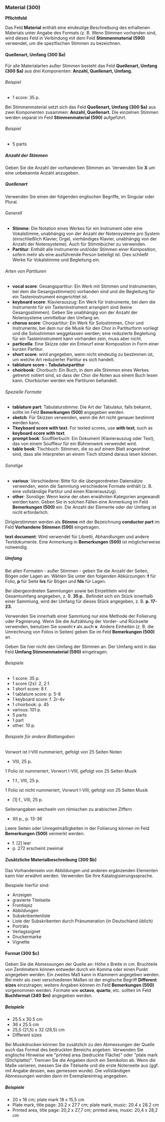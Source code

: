 ### Material (300)

**Pflichtfeld**

Das Feld **Material** enthält eine eindeutige Beschreibung des erhaltenen Materials unter Angabe des Formats (z. B. Wenn Stimmen vorhanden sind, wird dieses Feld in Verbindung mit dem Feld **Stimmenmaterial (590)** verwendet, um die spezifischen Stimmen zu bezeichnen.

#### Quellenart, Umfang (300 $a)

Für alle Materialarten außer Stimmen besteht das Feld **Quellenart, Umfang (300 $a)** aus drei Komponenten: **Anzahl, Quellenart, Umfang.**

###### Beispiel

- 1 score: 35 p.

Bei Stimmenmaterial setzt sich das Feld **Quellenart, Umfang (300 $a)** aus zwei Komponenten zusammen: **Anzahl, Quellenart.** Die einzelnen Stimmen werden separat im Feld **Stimmenmaterial (590)** aufgeführt.

###### Beispiel

- 5 parts

##### Anzahl der Stimmen

Geben Sie die Anzahl der vorhandenen Stimmen an. Verwenden Sie **X** um eine unbekannte Anzahl anzugeben.

##### Quellenart

Verwenden Sie einen der folgenden englischen Begriffe, im Singular oder Plural.

###### Generell

- **Stimme**: Die Notation eines Werkes für ein Instrument oder eine Vokalstimme, unabhängig von der Anzahl der Notensysteme pro System (einschließlich Klavier, Orgel, vierhändiges Klavier, unabhängig von der Anzahl der Notensysteme). Auch für Stimmbücher zu verwenden.
- **Partitur**: Enthält alle Instrumente und/oder Stimmen einer Komposition, sofern mehr als eine ausführende Person beteiligt ist. Dies schließt Werke für Vokalstimme und Begleitung ein.

###### Arten von Partituren

- **vocal score**: Gesangspartitur: Ein Werk mit Stimmen und Instrumenten, bei dem die Gesangsstimme(n) vorhanden sind und die Begleitung für ein Tasteninstrument eingerichtet ist.
- **keyboard score**: Klavierauszug: Ein Werk für Instrumente, bei dem die Instrumente für ein Tasteninstrument arrangiert sind (keine Gesangsstimmen). Geben Sie unabhängig von der Anzahl der Notensysteme unmittelbar den Umfang an.
- **chorus score**: Chorpartitur: Ein Werk für Solostimmen, Chor und Instrumente, bei dem nur die Musik für den Chor in Partiturform vorliegt und die Solostimmen weggelassen werden; eine reduzierte Begleitung für ein Tasteninstrument kann vorhanden sein, muss aber nicht.
- **particella**: Eine Skizze oder ein Entwurf einer Komposition in Form einer kurzen Partitur.
- **short score**: wird angegeben, wenn nicht eindeutig zu bestimmen ist, um welche Art reduzierter Partitur es sich handelt.
- **tablature score - Tabulaturpartitur**
- **choirbook**: Chorbuch: Ein Buch, in dem alle Stimmen eines Werkes getrennt notiert sind, so dass der Chor die Noten aus einem Buch lesen kann. Chorbücher werden wie Partituren behandelt.

###### Spezielle Formate

- **tablature part**: Tabulaturstimme: Die Art der Tabulatur, falls bekannt, sollte im Feld **Bemerkungen (500)** angegeben werden.
- **sketch**: Für Skizzen verwenden, wenn die Art nicht genauer bestimmt werden kann.
- **Tkeyboard score with text**. For texted scores, use **with text**, such as **keyboard score with text**.
- **prompt book**: Soufflierbuch: Ein Dokument (Klavierauszug oder Text), das von einem Souffleur für ein Bühnenwerk verwendet wird.
- **table book**: Tischbuch: Stimmen, die so auf einem Blatt angeordnet sind, dass alle Interpreten an einem Tisch sitzend daraus lesen können.

###### Sonstige

- **various**: Verschiedene: Bitte für die übergeordneten Datensätze verwenden, wenn die Sammlung verschiedene Formate enthält (z. B. eine vollständige Partitur und einen Klavierauszug).
- **other**: Sonstige: Wenn keine der oben erwähnten Kategorien angewandt werden kann. Geben Sie in solchen Fällen eine Anmerkung im Feld **Bemerkungen (500)** ein. Die Anzahl der Elemente oder der Umfang ist nicht erforderlich.

Dirigierstimmen werden als **Stimme** mit der Bezeichnung **conductor part** im Feld **Vorhandene Stimmen (590)** eingetragen.

**text document**: Wird verwendet für Libretti, Abhandlungen und andere Textdokumente. Eine Anmerkung in **Bemerkungen (500)** ist möglicherweise notwendig.

##### Umfang

Bei allen Formaten - außer Stimmen - geben Sie die Anzahl der Seiten, Bögen oder Lagen an. Wählen Sie unter den folgenden Abkürzungen: **f** für Folio, **p** für Seite **lvs** für Bögen und **fds** für Lagen.

Bei übergeordneten Sammlungen sowie bei Einzeltiteln wird der Gesamtumfang angegeben, z. B. **35 p.**. Befindet sich ein Stück innerhalb einer Sammlung, wird der Umfang für dieses Stück angegeben, z. B. **p. 17-23.**

Verwenden Sie innerhalb einer Sammlung nur eine Methode der Foliierung oder Paginierung. Wenn Sie die Aufzählung der Vorder- und Rückseite verwenden, benutzen Sie sowohl **r** als auch **v**. Andere Einheiten (z. B. die Umrechnung von Folios in Seiten) geben Sie im Feld **Bemerkungen (500)** an.

Geben Sie hier nicht den Umfang der Stimmen an. Der Umfang wird in das Feld **Umfang Stimmenmaterial (590)** eingetragen.

###### Beispiele

- 1 score: 35 p.
- 1 score (2x): 2, 2 f.
- 1 short score: 8 f.
- 1 tablature score: p. 5-8
- 1 keyboard score: f. 2r-4v
- 1 choirbook: p. 45
- various: 101 p.
- 5 parts
- 1 part
- other: 10 p.


###### Beispiele für andere Blattangaben
Vorwort ist I-VIII nummeriert, gefolgt von 25 Seiten Noten

- VIII, 25 p.

1 Folio ist nummeriert, Vorwort I-VIII, gefolgt von 25 Seiten Musik

- 1 f., VIII, 25 p.

1 Folio ist nicht nummeriert, Vorwort I-VIII, gefolgt von 25 Seiten Musik

- [1] f., VIII, 25 p.

Seitenangaben wechseln von römischen zu arabischen Ziffern

- XII p., p. 13-36

Leere Seiten oder Unregelmäßigkeiten in der Foliierung können im Feld **Bemerkungen (500)** vermerkt werden.

- f. [2] leer
- p. 272 erscheint zweimal

#### Zusätzliche Materialbeschreibung (300 $b)

Das Vorhandensein von Abbildungen und anderen ergänzenden Elementen kann hier erwähnt werden. Verwenden Sie Ihre Katalogisierungssprache.

Beispiele hierfür sind:

- Anzeigen
- gravierte Titelseite
- Frontispiz
- Abbildungen
- Subskribentenliste
- Liste der Subskribenten durch Pränumeration (in Deutschland üblich)
- Porträts
- Verlagssignet
- Druckermarke
- Vignette

#### Format (300 $c)

Geben Sie die Abmessungen der Quelle an: Höhe x Breite in cm. Bruchteile von Zentimetern können entweder durch ein Komma oder einen Punkt angegeben werden. Ein zweites Maß kann in Klammern angegeben werden. Bei mehr als zwei verschiedenen Maßen ist der englische Begriff **Different sizes** einzutragen; weitere Angaben können im Feld **Bemerkungen (500)** vorgenommen werden. Formate wie **octavo**, **quarto**, etc. sollten im Feld **Buchformat (340 $m)** angegeben werden.

##### Beispiele

- 25.5 x 30.5 cm
- 36 x 25.5 cm
- 25,5 (21,5) x 32 (28,5) cm
- Different sizes

Bei Musikdrucken können Sie zusätzlich zu den Abmessungen der Quelle auch das Format des bedruckten Bereichs angeben. Verwenden Sie englische Hinweise wie "printed area (bedruckte Fläche)" oder "plate mark (Stichplatte)". Trennen Sie die Angaben durch ein Semikolon ab. Wenn die Maße variieren, messen Sie die Titelseite und die erste Notenseite aus (ggf. mit Angabe dessen, was gemessen wurde). Die vollständigen Abmessungen werden dann im Exemplareintrag angegeben.

##### Beispiele

- 20 x 16 cm; plate mark 18 x 15,5 cm
- Plate mark, title page: 20.2 x 27.7 cm; plate mark, music: 20.4 x 28.2 cm
- Printed area, title page: 20,2 x 27,7 cm; printed area, music: 20,4 x 28,2 cm
